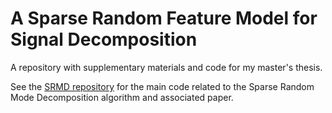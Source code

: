 # A Sparse Random Feature Model for Signal Decomposition

A repository with supplementary materials and code for my master's thesis.

See the [SRMD repository](https://github.com/GiangTTran/SparseRandomModeDecomposition) for the main code related to the Sparse Random Mode Decomposition algorithm and associated paper.
